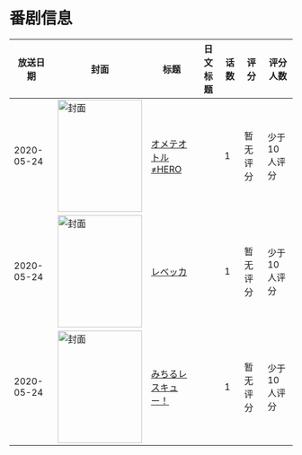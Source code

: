 # 番剧信息

|放送日期|封面|标题|日文标题|话数|评分|评分人数|
|---|---|---|---|---|---|---|
|2020-05-24|<img src="https://lain.bgm.tv/pic/cover/c/1a/59/309420_3yo3B.jpg" alt="封面" style="width:150px;height:200px;object-fit:cover;">|[オメテオトル≠HERO](https://bangumi.tv/subject/309420)||1|暂无评分|少于10人评分|
|2020-05-24|<img src="https://lain.bgm.tv/pic/cover/c/7c/16/309421_35Ol3.jpg" alt="封面" style="width:150px;height:200px;object-fit:cover;">|[レベッカ](https://bangumi.tv/subject/309421)||1|暂无评分|少于10人评分|
|2020-05-24|<img src="https://lain.bgm.tv/pic/cover/c/9b/07/309422_uNiPL.jpg" alt="封面" style="width:150px;height:200px;object-fit:cover;">|[みちるレスキュー！](https://bangumi.tv/subject/309422)||1|暂无评分|少于10人评分|
